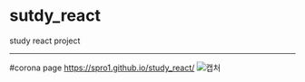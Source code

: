 # sutdy_react
study react project

-------------------------
#corona page
<https://spro1.github.io/study_react/>
![캡처](https://user-images.githubusercontent.com/12808575/80090629-c2ed2280-859a-11ea-8080-7e284b50ea61.PNG)
